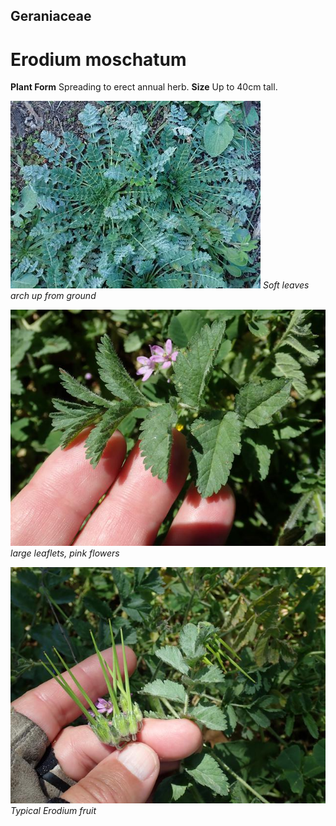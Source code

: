 ## Geraniaceae
# Erodium moschatum

**Plant Form** Spreading to erect annual herb. **Size** Up to 40cm tall.


![Soft leaves arch up from ground](202_P4184678.jpg)
 *Soft leaves arch up from ground* 

![large leaflets, pink flowers](4339_PA202873.jpg)
 *large leaflets, pink flowers* 

![Typical Erodium fruit](4342_PA202876.jpg)
 *Typical Erodium fruit* 

